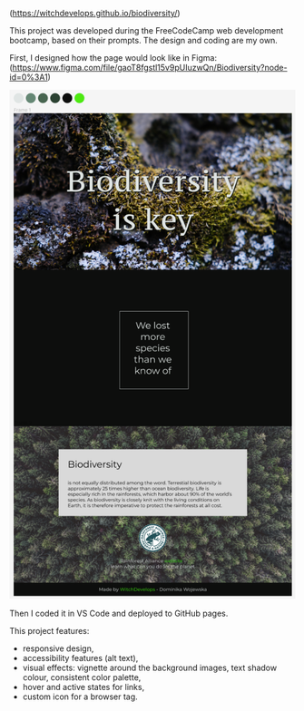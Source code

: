 (https://witchdevelops.github.io/biodiversity/)

This project was developed during the FreeCodeCamp web development bootcamp, based on their prompts. The design and coding are my own.

First, I designed how the page would look like in Figma:
(https://www.figma.com/file/gaoT8fgstl15v9pUIuzwQn/Biodiversity?node-id=0%3A1)

![Screenshot](Biodiversity_Figma.png)

Then I coded it in VS Code and deployed to GitHub pages.

This project features:
- responsive design,
- accessibility features (alt text),
- visual effects: vignette around the background images, text shadow colour, consistent color palette,
- hover and active states for links,
- custom icon for a browser tag.
